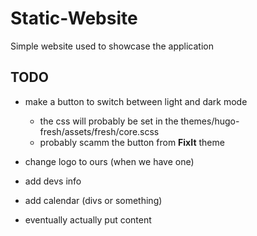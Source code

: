 # Static-Website
Simple website used to showcase the application



## TODO

- make a button to switch between light and dark mode
	- the css will probably be set in the themes/hugo-fresh/assets/fresh/core.scss
	- probably scamm the button from **FixIt** theme


- change logo to ours (when we have one) 

- add devs info

- add calendar (divs or something)

- eventually actually put content

